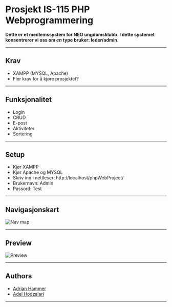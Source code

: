 # Prosjekt IS-115 PHP Webprogrammering

**Dette er et medlemssystem for NEO ungdomsklubb. I dette systemet konsentrerer vi oss om *en* type bruker: leder/admin.**


-----



## Krav
* XAMPP (MYSQL, Apache)
* Fler krav for å kjøre prosjektet?



-----

## Funksjonalitet
* Login
* CRUD
* E-post
* Aktiviteter
* Sortering


-----

## Setup
* Kjør XAMPP
* Kjør Apache og MYSQL
* Skriv inn i nettleser: http://localhost/phpWebProject/
* Brukernavn: Admin
* Passord: Test


-----



## Navigasjonskart
![Nav map](https://i.imgur.com/yzbebtd.png)


-----

## Preview
![Preview](https://i.imgur.com/hxYHTte.gif)



-----

## Authors
+ [Adrian Hammer](https://github.com/Adrianhammer)
+ [Adel Hodzalari](https://github.com/adelh98)



-----

